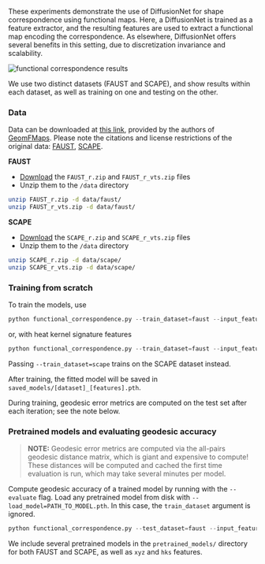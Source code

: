These experiments demonstrate the use of DiffusionNet for shape correspondence using functional maps. Here, a DiffusionNet is trained as a feature extractor, and the resulting features are used to extract a functional map encoding the correspondence. As elsewhere, DiffusionNet offers several benefits in this setting, due to discretization invariance and scalability.

![functional correspondence results](https://github.com/nmwsharp/diffusion-net/blob/master/media/func_corr_results.png)

We use two distinct datasets (FAUST and SCAPE), and show results within each dataset, as well as training on one and testing on the other.

### Data

Data can be downloaded at [this link](https://nuage.lix.polytechnique.fr/index.php/s/LJFXrsTG22wYCXx), provided by the authors of [GeomFMaps](https://github.com/LIX-shape-analysis/GeomFmaps). Please note the citations and license restrictions of the original data: [FAUST](http://faust.is.tue.mpg.de/), [SCAPE](http://ai.stanford.edu/~drago/Projects/scape/scape.html).

**FAUST**

  - [Download](https://nuage.lix.polytechnique.fr/index.php/s/LJFXrsTG22wYCXx) the `FAUST_r.zip` and `FAUST_r_vts.zip` files
  - Unzip them to the `/data` directory

```sh
unzip FAUST_r.zip -d data/faust/
unzip FAUST_r_vts.zip -d data/faust/
```


**SCAPE**
  
  - [Download](https://nuage.lix.polytechnique.fr/index.php/s/LJFXrsTG22wYCXx) the `SCAPE_r.zip` and `SCAPE_r_vts.zip` files
  - Unzip them to the `/data` directory

```sh
unzip SCAPE_r.zip -d data/scape/
unzip SCAPE_r_vts.zip -d data/scape/
```

### Training from scratch

To train the models, use

```python
python functional_correspondence.py --train_dataset=faust --input_features=xyz
```
or, with heat kernel signature features
```python
python functional_correspondence.py --train_dataset=faust --input_features=hks
```

Passing `--train_dataset=scape` trains on the SCAPE dataset instead.

After training, the fitted model will be saved in `saved_models/[dataset]_[features].pth`.

During training, geodesic error metrics are computed on the test set after each iteration; see the note below.

### Pretrained models and evaluating geodesic accuracy

> **NOTE:** Geodesic error metrics are computed via the all-pairs geodesic distance matrix, which is giant and expensive to compute! These distances will be computed and cached the first time evaluation is run, which may take several minutes per model.

Compute geodesic accuracy of a trained model by running with the `--evaluate` flag. Load any pretrained model from disk with `--load_model=PATH_TO_MODEL.pth`. In this case, the `train_dataset` argument is ignored.

```python
python functional_correspondence.py --test_dataset=faust --input_features=xyz --load_model=pretrained_models/faust_xyz.pth
```

We include several pretrained models in the `pretrained_models/` directory for both FAUST and SCAPE, as well as `xyz` and `hks` features.
